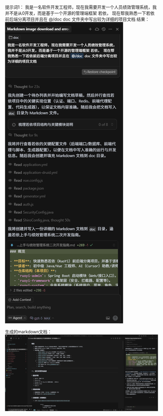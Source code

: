 提示词1：
我是一名软件开发工程师，现在我需要开发一个人员绩效管理系统，我并不是从0开发，而是基于一个开源的管理端框架 若依，  现在帮我熟悉一下若依前后端分离项目并且在 @/doc doc 文件夹中写出较为详细的项目文档
结果：
![img.png](01assets/img.png)

生成的markdown文档：
![img_1.png](01assets/img_1.png)
